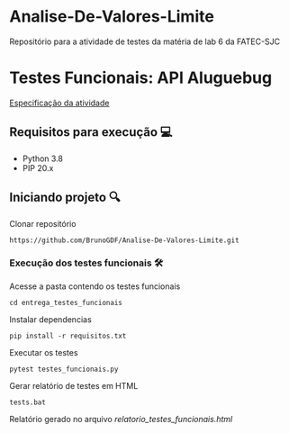 # Analise-De-Valores-Limite
Repositório para a atividade de testes da matéria de lab 6 da FATEC-SJC

# Testes Funcionais: API Aluguebug

[Especificação da atividade](https://aluguebug.herokuapp.com/ajuda)

## Requisitos para execução 💻
- Python 3.8
- PIP 20.x

## Iniciando projeto 🔍

Clonar repositório
```
https://github.com/BrunoGDF/Analise-De-Valores-Limite.git
```

### Execução dos testes funcionais 🛠️
Acesse a pasta contendo os testes funcionais 
```
cd entrega_testes_funcionais
```

Instalar dependencias
```
pip install -r requisitos.txt
```

Executar os testes
```
pytest testes_funcionais.py
```

Gerar relatório de testes em HTML
```
tests.bat
```

Relatório gerado no arquivo *relatorio_testes_funcionais.html*